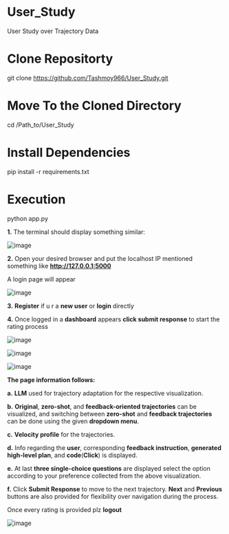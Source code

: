 # User_Study
User Study over Trajectory Data

# Clone Repositorty 
git clone https://github.com/Tashmoy966/User_Study.git

# Move To the Cloned Directory
cd /Path_to/User_Study

# Install Dependencies
pip install -r requirements.txt

# Execution
python app.py

**1.** The terminal should display something similar:

![image](https://github.com/user-attachments/assets/152ae484-32a0-4ba8-9e11-76f6b8e68de5)

**2.** Open your desired browser and put the localhost IP mentioned something like **http://127.0.0.1:5000**

  A login page will appear

  ![image](https://github.com/user-attachments/assets/98d9e278-3d36-4195-bdbc-04330a46558e)

**3.** **Register** if u r a **new user** or **login** directly

**4.** Once logged in a **dashboard** appears **click submit response** to start the rating process

![image](https://github.com/user-attachments/assets/d50b6cbe-98cc-48c5-99c5-ac6d3802be16)

![image](https://github.com/user-attachments/assets/1dea3b2e-ba60-40a1-b6b4-077e14383a41)

![image](https://github.com/user-attachments/assets/8fa96d30-b209-4255-bf14-ade2d8882e12)

**The page information follows:**

**a.** **LLM** used for trajectory adaptation for the respective visualization.

**b.** **Original**, **zero-shot**, and **feedback-oriented trajectories** can be visualized, and switching between **zero-shot** and **feedback trajectories** can be done using the given **dropdown menu**.

**c.** **Velocity profile** for the trajectories.

**d.** Info regarding the **user**, corresponding **feedback instruction**, **generated high-level plan**, and **code**(**Click**) is displayed.

**e.** At last **three single-choice questions** are displayed select the option according to your preference collected from the above visualization.

**f.** Click **Submit Response** to move to the next trajectory. **Next** and **Previous** buttons are also provided for flexibility over navigation during the process.



Once every rating is provided plz **logout**

![image](https://github.com/user-attachments/assets/696ec2a3-a877-4037-915a-78cbe10e9bb9)

